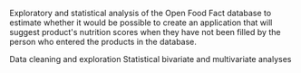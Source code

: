 Exploratory and statistical analysis of the Open Food Fact database to estimate whether it would be possible to create an application that will suggest product's nutrition scores when they have not been filled by the person who entered the products in the database.

Data cleaning and exploration
Statistical bivariate and multivariate analyses
